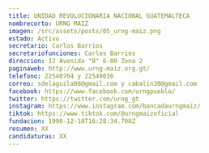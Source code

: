 ```yaml
---
title: UNIDAD REVOLUCIONARIA NACIONAL GUATEMALTECA
nombrecorto: URNG MAIZ
imagen: /src/assets/posts/05_urng-maiz.png
estado: Activo
secretario: Carlos Barrios
secretariofunciones: Carlos Barrios
direccion: 12 Avenida "B" 6-00 Zona 2
paginaweb: http://www.urng-maiz.org.gt/
telefono: 22540704 y 22549036
correo: sdelaguila08@gmail.com y cabalin30@gmail.com
facebook: https://www.facebook.com/urngpueblo/
twitter: https://twitter.com/urng_gt
instagram: https://www.instagram.com/bancadaurngmaiz/
tiktok: https://www.tiktok.com/@urngmaizoficial
fundacion: 1998-12-18T16:28:34.708Z
resumen: XX
candidaturas: XX
---
```


